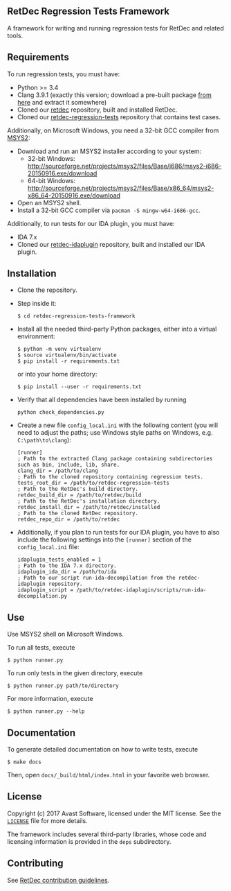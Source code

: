 ## RetDec Regression Tests Framework

A framework for writing and running regression tests for RetDec and related tools.

## Requirements

To run regression tests, you must have:
* Python >= 3.4
* Clang 3.9.1 (exactly this version; download a pre-built package [from here](http://releases.llvm.org/download.html#3.9.1) and extract it somewhere)
* Cloned our [retdec](https://github.com/avast-tl/retdec) repository, built and installed RetDec.
* Cloned our [retdec-regression-tests](https://github.com/avast-tl/retdec-regression-tests) repository that contains test cases.

Additionally, on Microsoft Windows, you need a 32-bit GCC compiler from [MSYS2](http://www.msys2.org/):
* Download and run an MSYS2 installer according to your system:
    * 32-bit Windows: http://sourceforge.net/projects/msys2/files/Base/i686/msys2-i686-20150916.exe/download
    * 64-bit Windows: http://sourceforge.net/projects/msys2/files/Base/x86_64/msys2-x86_64-20150916.exe/download
* Open an MSYS2 shell.
* Install a 32-bit GCC compiler via `pacman -S mingw-w64-i686-gcc`.

Additionally, to run tests for our IDA plugin, you must have:
* IDA 7.x
* Cloned our [retdec-idaplugin](https://github.com/avast-tl/retdec-idaplugin) repository, built and installed our IDA plugin.

## Installation

* Clone the repository.
* Step inside it:

  ```
  $ cd retdec-regression-tests-framework
  ```

* Install all the needed third-party Python packages, either into a virtual environment:

  ```
  $ python -m venv virtualenv
  $ source virtualenv/bin/activate
  $ pip install -r requirements.txt
  ```

  or into your home directory:

  ```
  $ pip install --user -r requirements.txt
  ```

* Verify that all dependencies have been installed by running

  ```
  python check_dependencies.py
  ```

* Create a new file `config_local.ini` with the following content (you will need to adjust the paths; use Windows style paths on Windows,  e.g. `C:\path\to\clang`):

  ```
  [runner]
  ; Path to the extracted Clang package containing subdirectories such as bin, include, lib, share.
  clang_dir = /path/to/clang
  ; Path to the cloned repository containing regression tests.
  tests_root_dir = /path/to/retdec-regression-tests
  ; Path to the RetDec's build directory.
  retdec_build_dir = /path/to/retdec/build
  ; Path to the RetDec's installation directory.
  retdec_install_dir = /path/to/retdec/installed
  ; Path to the cloned RetDec repository.
  retdec_repo_dir = /path/to/retdec
  ```

* Additionally, if you plan to run tests for our IDA plugin, you have to also include the following settings into the `[runner]` section of the `config_local.ini` file:

  ```
  idaplugin_tests_enabled = 1
  ; Path to the IDA 7.x directory.
  idaplugin_ida_dir = /path/to/ida
  ; Path to our script run-ida-decompilation from the retdec-idaplugin repository.
  idaplugin_script = /path/to/retdec-idaplugin/scripts/run-ida-decompilation.py
  ```

## Use

Use MSYS2 shell on Microsoft Windows.

To run all tests, execute

```
$ python runner.py
```

To run only tests in the given directory, execute

```
$ python runner.py path/to/directory
```

For more information, execute

```
$ python runner.py --help
```

## Documentation

To generate detailed documentation on how to write tests, execute

```
$ make docs
```

Then, open `docs/_build/html/index.html` in your favorite web browser.

## License

Copyright (c) 2017 Avast Software, licensed under the MIT license. See the [`LICENSE`](https://github.com/avast-tl/retdec-regression-tests-framework/blob/master/LICENSE) file for more details.

The framework includes several third-party libraries, whose code and licensing information is provided in the `deps` subdirectory.

## Contributing

See [RetDec contribution guidelines](https://github.com/avast-tl/retdec/wiki/Contribution-Guidelines).
